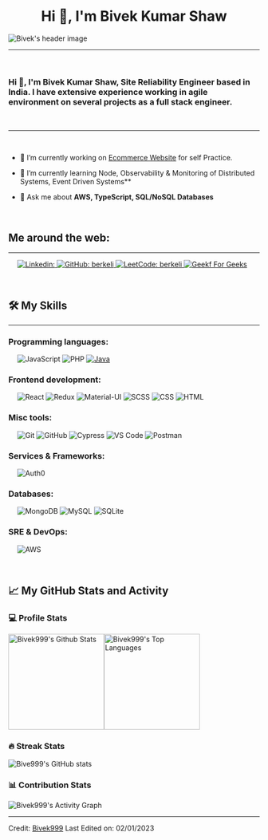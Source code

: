 <h1 align="center">Hi 👋, I'm Bivek Kumar Shaw</h1>

<img src="https://raw.githubusercontent.com/berkeli/berkeli/main/assets/header.jpg" align="center" alt="Bivek's header image">

-------------------
&emsp;
<h3 align="left">Hi 👋, I'm Bivek Kumar Shaw, Site Reliability Engineer based in India. I have extensive experience working in agile environment on several projects as a full stack engineer.</h3>
&emsp;

-------------------
&emsp;

- 🔭 I’m currently working on [Ecommerce Website](https://mentor.love/) for self Practice. 

- 🌱 I’m currently learning Node, Observability & Monitoring of Distributed Systems, Event Driven Systems**

- 💬 Ask me about **AWS, TypeScript, SQL/NoSQL Databases**

&emsp;

## Me around the web:
-------------------


&emsp;
<a href="https://www.linkedin.com/in/bivekshaw/">
    ![Linkedin:](https://img.shields.io/badge/-berkeli-blue?style=flat-square&logo=Linkedin&logoColor=white)
</a>
<a href="https://github.com/Bivek999">
    ![GitHub: berkeli](https://img.shields.io/github/followers/berkeli?label=follow&style=social)
</a>
<a href="https://leetcode.com/Bivek_Shaw/">
    ![LeetCode: berkeli](https://img.shields.io/badge/-berkeli-000?&logo=LeetCode)
</a>
<a href="https://auth.geeksforgeeks.org/user/kumarbivekshaw999/practice/"><img alt="Geekf For Geeks" src="https://img.shields.io/badge/geeksforgeeks-%230F9D58.svg?style=plastic&logo=geeksforgeeks&logoColor=white"></a>

&emsp;

## 🛠️ My Skills
-------------------
### Programming languages:
&emsp;
![JavaScript](https://img.shields.io/badge/-JavaScript-000?&logo=JavaScript)
![PHP](https://img.shields.io/badge/-PHP-000?&logo=PHP)
<a href="https://www.java.com" target="_blank"> 
    <img alt="Java" src="https://img.shields.io/badge/Java-%23007396.svg?style=plastic&logo=java&logoColor=white">
  </a>
### Frontend development:
&emsp;
![React](https://img.shields.io/badge/-React-000?&logo=React)
![Redux](https://img.shields.io/badge/-Redux-000?&logo=Redux)
![Material-UI](https://img.shields.io/badge/-Material--UI-000?&logo=Material-UI)
![SCSS](https://img.shields.io/badge/-SCSS-000?&logo=Sass)
![CSS](https://img.shields.io/badge/-CSS-000?&logo=CSS3)
![HTML](https://img.shields.io/badge/-HTML-000?&logo=HTML5)

### Misc tools:
&emsp;
![Git](https://img.shields.io/badge/-Git-000?&logo=Git)
![GitHub](https://img.shields.io/badge/-GitHub-000?&logo=GitHub)
![Cypress](https://img.shields.io/badge/-Cypress-000?&logo=Cypress)
![VS Code](https://img.shields.io/badge/-VS%20Code-000?&logo=Visual-Studio-Code)
![Postman](https://img.shields.io/badge/-Postman-000?&logo=Postman)

### Services & Frameworks: 
&emsp;
![Auth0](https://img.shields.io/badge/-Auth0-000?&logo=Auth0)


### Databases:
&emsp;
![MongoDB](https://img.shields.io/badge/-MongoDB-000?&logo=MongoDB)
![MySQL](https://img.shields.io/badge/-MySQL-000?&logo=MySQL)
![SQLite](https://img.shields.io/badge/-SQLite-000?&logo=SQLite)

### SRE & DevOps:
&emsp;
![AWS](https://img.shields.io/badge/-AWS-000?&logo=Amazon-AWS)


&emsp;

## 📈 My GitHub Stats and Activity

### 💻 Profile Stats

<img alt="Bivek999's Github Stats" src="https://github-readme-stats.vercel.app/api/?username=Bivek999&show_icons=true&include_all_commits=true&count_private=true&theme=react&hide_border=true&bg_color=1F222E&title_color=F85D7F&icon_color=F8D866" height="192px"/><img alt="Bivek999's Top Languages" src="https://github-readme-stats.vercel.app/api/top-langs/?username=Bivek999&langs_count=8&layout=compact&theme=react&hide_border=true&bg_color=1F222E&title_color=F85D7F&icon_color=F8D866" height="192px"/>


### 🔥 Streak Stats

![Bive999's GitHub stats](https://github-readme-streak-stats.herokuapp.com/?user=Bivek999&theme=tokyonight)

### 📊 Contribution Stats

<img alt="Bivek999's Activity Graph" src="https://github-readme-activity-graph.cyclic.app/graph/?username=Bivek999&bg_color=1F222E&color=F8D866&line=F85D7F&point=FFFFFF&hide_border=true" />

------
Credit: [Bivek999](https://github.com/Bivek999)
Last Edited on: 02/01/2023
